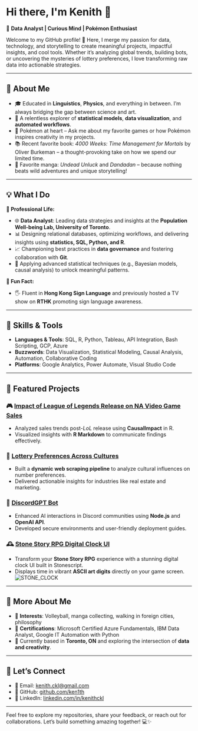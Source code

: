 # Hi there, I'm Kenith 👋  
🎲 **Data Analyst | Curious Mind | Pokémon Enthusiast**

Welcome to my GitHub profile! 🚀 Here, I merge my passion for data, technology, and storytelling to create meaningful projects, impactful insights, and cool tools. Whether it’s analyzing global trends, building bots, or uncovering the mysteries of lottery preferences, I love transforming raw data into actionable strategies.

---

## 🌟 **About Me**

- 🎓 Educated in **Linguistics**, **Physics**, and everything in between. I’m always bridging the gap between science and art.  
- 🔎 A relentless explorer of **statistical models**, **data visualization**, and **automated workflows**.  
- 🐾 Pokémon at heart – Ask me about my favorite games or how Pokémon inspires creativity in my projects.  
- 📚 Recent favorite book: *4000 Weeks: Time Management for Mortals* by Oliver Burkeman – a thought-provoking take on how we spend our limited time.  
- 📖 Favorite manga: *Undead Unluck* and *Dandadan* – because nothing beats wild adventures and unique storytelling!  

---

## 💡 **What I Do**

**🏢 Professional Life:**  
- 🌐 **Data Analyst**: Leading data strategies and insights at the **Population Well-being Lab, University of Toronto**.  
- 📊 Designing relational databases, optimizing workflows, and delivering insights using **statistics, SQL, Python, and R**.  
- 📈 Championing best practices in **data governance** and fostering collaboration with **Git**.  
- 🧠 Applying advanced statistical techniques (e.g., Bayesian models, causal analysis) to unlock meaningful patterns.  

**🌟 Fun Fact:**  
- 🖐️ Fluent in **Hong Kong Sign Language** and previously hosted a TV show on **RTHK** promoting sign language awareness.  

---

## 🔧 **Skills & Tools**

- **Languages & Tools**: SQL, R, Python, Tableau, API Integration, Bash Scripting, GCP, Azure  
- **Buzzwords**: Data Visualization, Statistical Modeling, Causal Analysis, Automation, Collaborative Coding  
- **Platforms**: Google Analytics, Power Automate, Visual Studio Code  

---

## 🚀 **Featured Projects**

### 🎮 **[Impact of League of Legends Release on NA Video Game Sales](https://github.com/ken1th/LOL-VideoGame-casualimpact)**  
- Analyzed sales trends post-*LoL* release using **CausalImpact** in R.  
- Visualized insights with **R Markdown** to communicate findings effectively.  

### 🎲 **[Lottery Preferences Across Cultures](https://github.com/ken1th/Number-Preferences-Study)**  
- Built a **dynamic web scraping pipeline** to analyze cultural influences on number preferences.  
- Delivered actionable insights for industries like real estate and marketing.  

### 🤖 **[DiscordGPT Bot](https://github.com/uoftpwb/DiscordGPT)**  
- Enhanced AI interactions in Discord communities using **Node.js** and **OpenAI API**.  
- Developed secure environments and user-friendly deployment guides.

### 🕰️ [Stone Story RPG Digital Clock UI](https://github.com/ken1th/SSRPG_Clock)

- Transform your **Stone Story RPG** experience with a stunning digital clock UI built in Stonescript.  
- Displays time in vibrant **ASCII art digits** directly on your game screen.
![STONE_CLOCK](https://github.com/ken1th/SSRPG_Clock/assets/87118032/ece351de-a84b-41af-a009-4466e0fdfa1a)

---

## 🌈 **More About Me**

- 🏐 **Interests**: Volleyball, manga collecting, walking in foreign cities, philosophy  
- 📜 **Certifications**: Microsoft Certified Azure Fundamentals, IBM Data Analyst, Google IT Automation with Python  
- 📍 Currently based in **Toronto, ON** and exploring the intersection of **data and creativity**.

---

## 🤝 **Let’s Connect**

- 💌 Email: [kenith.ckl@gmail.com](mailto:kenith.ckl@gmail.com)  
- 🐙 GitHub: [github.com/ken1th](https://github.com/ken1th)  
- 🌟 LinkedIn: [linkedin.com/in/kenithckl](#)

---

Feel free to explore my repositories, share your feedback, or reach out for collaborations. Let’s build something amazing together! 💻✨
